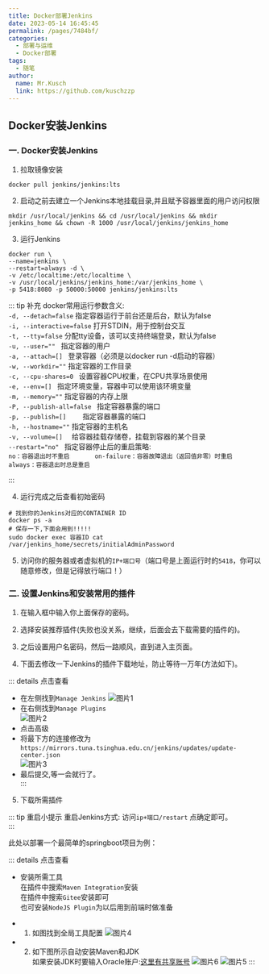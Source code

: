 ```yaml
---
title: Docker部署Jenkins
date: 2023-05-14 16:45:45
permalink: /pages/7484bf/
categories:
  - 部署与运维
  - Docker部署
tags:
  - 随笔
author: 
  name: Mr.Kusch
  link: https://github.com/kuschzzp
---
```



## Docker安装Jenkins

### 一. Docker安装Jenkins

1. 拉取镜像安装

``` shell
docker pull jenkins/jenkins:lts
```

2. 启动之前去建立一个Jenkins本地挂载目录,并且赋予容器里面的用户访问权限

``` shell
mkdir /usr/local/jenkins && cd /usr/local/jenkins && mkdir jenkins_home && chown -R 1000 /usr/local/jenkins/jenkins_home
```

3. 运行Jenkins

``` shell
docker run \
--name=jenkins \
--restart=always -d \
-v /etc/localtime:/etc/localtime \
-v /usr/local/jenkins/jenkins_home:/var/jenkins_home \
-p 5418:8080 -p 50000:50000 jenkins/jenkins:lts
```

::: tip 补充
docker常用运行参数含义:  
`-d, --detach=false` 指定容器运行于前台还是后台，默认为false     
`-i, --interactive=false` 打开STDIN，用于控制台交互    
`-t, --tty=false` 分配tty设备，该可以支持终端登录，默认为false  
`-u, --user="" ` 指定容器的用户    
`-a, --attach=[] ` 登录容器（必须是以docker run -d启动的容器）  
`-w, --workdir=""` 指定容器的工作目录     
`-c, --cpu-shares=0 ` 设置容器CPU权重，在CPU共享场景使用      
`-e, --env=[] ` 指定环境变量，容器中可以使用该环境变量      
`-m, --memory=""` 指定容器的内存上限      
`-P, --publish-all=false ` 指定容器暴露的端口      
`-p, --publish=[]    ` 指定容器暴露的端口     
`-h, --hostname=""` 指定容器的主机名      
`-v, --volume=[]  ` 给容器挂载存储卷，挂载到容器的某个目录      
`--restart="no" ` 指定容器停止后的重启策略:    
`no：容器退出时不重启      
on-failure：容器故障退出（返回值非零）时重启     
always：容器退出时总是重启`

:::

4. 运行完成之后查看初始密码

``` shell
# 找到你的Jenkins对应的CONTAINER ID
docker ps -a
# 保存一下,下面会用到!!!!!
sudo docker exec 容器ID cat /var/jenkins_home/secrets/initialAdminPassword
```

5. 访问你的服务器或者虚拟机的`IP+端口号`（端口号是上面运行时的`5418`，你可以随意修改，但是记得放行端口！）

### 二. 设置Jenkins和安装常用的插件

1. 在输入框中输入你上面保存的密码。

2. 选择安装推荐插件(失败也没关系，继续，后面会去下载需要的插件的)。

3. 之后设置用户名密码，然后一路顺风，直到进入主页面。

4. 下面去修改一下Jenkins的插件下载地址，防止等待一万年(方法如下)。

::: details 点击查看
- 在左侧找到`Manage Jenkins`
  ![图片1](https://img.superkusch.fun/docs/jenkins1.png)
- 在右侧找到`Manage Plugins`  
  ![图片2](https://img.superkusch.fun/docs/jenkins2.png)
- 点击高级
- 将最下方的连接修改为`https://mirrors.tuna.tsinghua.edu.cn/jenkins/updates/update-center.json`  
  ![图片3](https://img.superkusch.fun/docs/jenkins3.png)
- 最后提交,等一会就行了。  
  :::

5. 下载所需插件

::: tip 重启小提示
重启Jenkins方式: 访问`ip+端口/restart` 点确定即可。  
:::

此处以部署一个最简单的springboot项目为例：

::: details 点击查看
- 安装所需工具  
  在插件中搜索`Maven Integration`安装  
  在插件中搜索`Gitee`安装即可  
  也可安装`NodeJS Plugin`为以后用到前端时做准备

- 1. 如图找到全局工具配置
     ![图片4](https://img.superkusch.fun/docs/jenkins4.png)

- 2. 如下图所示自动安装Maven和JDK  
     如果安装JDK时要输入Oracle账户:[这里有共享账号](http://www.codebaoku.com/jdk/jdk-oracle-account.html)
     ![图片6](https://img.superkusch.fun/docs/jenkins6.png)
     ![图片5](https://img.superkusch.fun/docs/jenkins5.png)
:::
